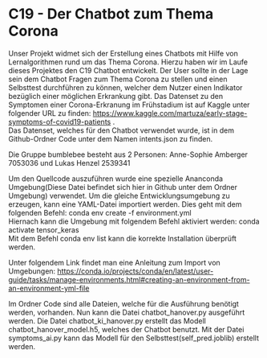 # C19 - Der Chatbot zum Thema Corona
Unser Projekt widmet sich der Erstellung eines Chatbots mit Hilfe von Lernalgorithmen rund um das Thema Corona. Hierzu haben wir im Laufe dieses Projektes den C19 Chatbot entwickelt. Der User sollte in der Lage sein dem Chatbot Fragen zum Thema Corona zu stellen und einen Selbsttest durchführen zu können, welcher dem Nutzer einen Indikator  bezüglich einer möglichen Erkrankung gibt. 
Das Datenset zu den Symptomen einer Corona-Erkranung im Frühstadium ist auf Kaggle unter folgender URL zu finden: https://www.kaggle.com/martuza/early-stage-symptoms-of-covid19-patients .   
Das Datenset, welches für den Chatbot verwendet wurde, ist in dem Github-Ordner Code unter dem Namen intents.json zu finden.

Die Gruppe bumblebee besteht aus 2 Personen: 
Anne-Sophie Amberger 7053036 und
Lukas Henzel 2539341

Um den Quellcode auszuführen wurde eine spezielle Ananconda Umgebung(Diese Datei befindet sich hier in Github unter dem Ordner Umgebung) verwendet. Um die gleiche Entwicklungsumgebung zu erzeugen, kann eine YAML-Datei importiert werden. Dies geht mit dem folgenden Befehl: conda env create -f environment.yml                 
Hiernach kann die Umgebung mit folgendem Befehl aktiviert werden: conda activate tensor_keras                                           
Mit dem Befehl conda env list kann die korrekte Installation überprüft werden.

Unter folgendem Link findet man eine Anleitung zum Import von Umgebungen: https://conda.io/projects/conda/en/latest/user-guide/tasks/manage-environments.html#creating-an-environment-from-an-environment-yml-file

Im Ordner Code sind alle Dateien, welche für die Ausführung benötigt werden, vorhanden. Nun kann die Datei chatbot_hanover.py ausgeführt werden.
Die Datei chatbot_ki_hanover.py erstellt das Modell chatbot_hanover_model.h5, welches der Chatbot benutzt. Mit der Datei symptoms_ai.py kann das Modell für den Selbsttest(self_pred.joblib) erstellt werden. 
